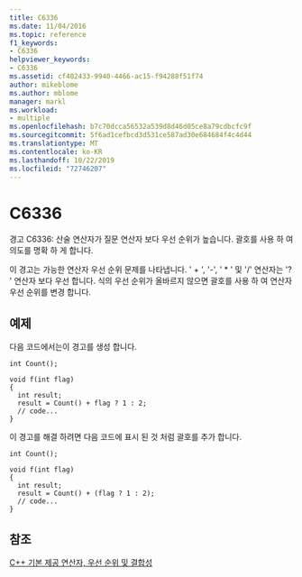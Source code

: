 ```yaml
---
title: C6336
ms.date: 11/04/2016
ms.topic: reference
f1_keywords:
- C6336
helpviewer_keywords:
- C6336
ms.assetid: cf402433-9940-4466-ac15-f94288f51f74
author: mikeblome
ms.author: mblome
manager: markl
ms.workload:
- multiple
ms.openlocfilehash: b7c70dcca56532a539d8d46d05ce8a79cdbcfc9f
ms.sourcegitcommit: 5f6ad1cefbcd3d531ce587ad30e684684f4c4d44
ms.translationtype: MT
ms.contentlocale: ko-KR
ms.lasthandoff: 10/22/2019
ms.locfileid: "72746207"
---
```

# <a name="c6336"></a>C6336
경고 C6336: 산술 연산자가 질문 연산자 보다 우선 순위가 높습니다. 괄호를 사용 하 여 의도를 명확 하 게 합니다.

 이 경고는 가능한 연산자 우선 순위 문제를 나타냅니다. ' + ', '-', ' * ' 및 '/' 연산자는 '? ' 연산자 보다 우선 합니다. 식의 우선 순위가 올바르지 않으면 괄호를 사용 하 여 연산자 우선 순위를 변경 합니다.

## <a name="example"></a>예제
 다음 코드에서는이 경고를 생성 합니다.

```
int Count();

void f(int flag)
{
  int result;
  result = Count() + flag ? 1 : 2;
  // code...
}
```

 이 경고를 해결 하려면 다음 코드에 표시 된 것 처럼 괄호를 추가 합니다.

```
int Count();

void f(int flag)
{
  int result;
  result = Count() + (flag ? 1 : 2);
  // code...
}
```

## <a name="see-also"></a>참조
 [C++ 기본 제공 연산자, 우선 순위 및 결합성](/cpp/cpp/cpp-built-in-operators-precedence-and-associativity)
